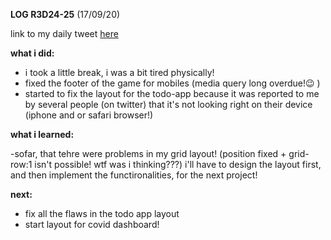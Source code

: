 **LOG R3D24-25** (17/09/20)

link to my daily tweet [here](https://twitter.com/Nightcoder2/status/1306493413097975808)


**what i did:**

- i took a little break, i was a bit tired physically!
- fixed the footer of the game for mobiles (media query long overdue!😉 )
- started to fix the layout for the todo-app because it was reported to me by several people (on twitter) that it's not looking right on their device (iphone and or safari browser!)

**what i learned:**

-sofar, that tehre were problems in my grid layout! (position fixed + grid-row:1 isn't possible! wtf was i thinking???)
i'll have to design the layout first, and then implement the functironalities, for the next project!

**next:**
  
- fix all the flaws in the todo app layout
- start layout for covid dashboard!




 
